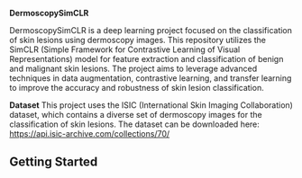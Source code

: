 **DermoscopySimCLR**

DermoscopySimCLR is a deep learning project focused on the classification of skin lesions using dermoscopy images. This repository utilizes the SimCLR (Simple Framework for Contrastive Learning of Visual Representations) model for feature extraction and classification of benign and malignant skin lesions. The project aims to leverage advanced techniques in data augmentation, contrastive learning, and transfer learning to improve the accuracy and robustness of skin lesion classification.

**Dataset**
This project uses the ISIC (International Skin Imaging Collaboration) dataset, which contains a diverse set of dermoscopy images for the classification of skin lesions. The dataset can be downloaded here: https://api.isic-archive.com/collections/70/

## Getting Started

